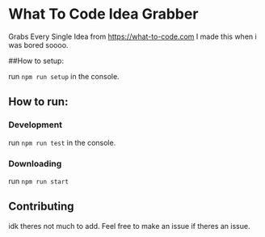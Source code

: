 # What To Code Idea Grabber
Grabs Every Single Idea from https://what-to-code.com
I made this when i was bored soooo.

##How to setup:

run
``npm run setup``
in the console.

## How to run:

### Development

run ``npm run test``
in the console.

### Downloading
run ``npm run start``

## Contributing
idk theres not much to add. Feel free to make an issue if theres an issue.
